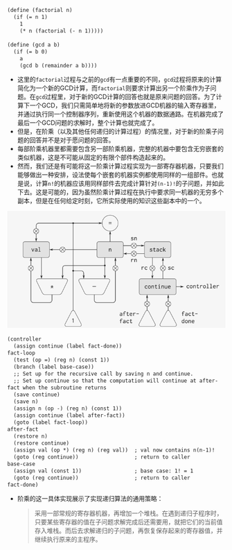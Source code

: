 ```
(define (factorial n)
  (if (= n 1)
    1
    (* n (factorial (- n 1)))))

(define (gcd a b)
  (if (= b 0)
    a
    (gcd b (remainder a b))))    
```
- 这里的`factorial`过程与之前的`gcd`有一点重要的不同，`gcd`过程将原来的计算简化为一个新的GCD计算，而`factorial`则要求计算出另一个阶乘作为子问题。在`gcd`过程里，对于新的GCD计算的回答也就是原来问题的回答。为了计算下一个GCD，我们只需简单地将新的参数放进GCD机器的输入寄存器里，并通过执行同一个控制器序列，重新使用这个机器的数据通路。在机器完成了最后一个GCD问题的求解时，整个计算也就完成了。
- 但是，在阶乘（以及其他任何递归的计算过程）的情况里，对于新的阶乘子问题的回答并不是对于愿问题的回答。
- 每部阶乘机器里都需要包含另一部阶乘机器，完整的机器中要包含无穷嵌套的类似机器，这是不可能从固定的有限个部件构造起来的。
- 然而，我们还是有可能将这一阶乘计算过程实现为一部寄存器机器，只要我们能够做出一种安排，设法使每个嵌套的机器实例都使用同样的一组部件。也就是说，计算`n!`的机器应该用同样部件去完成计算针对`(n-1)!`的子问题，并如此下去。这是可能的，因为虽然阶乘计算过程在执行中要求同一机器的无穷多个副本，但是在任何给定时刻，它所实际使用的知识这些副本中的一个。

![](img/factorial.png)

```
(controller
  (assign continue (label fact-done))
fact-loop
  (test (op =) (reg n) (const 1))
  (branch (label base-case))
  ;; Set up for the recursive call by saving n and continue.
  ;; Set up continue so that the computation will continue at after-fact when the subroutine returns
  (save continue)
  (save n)
  (assign n (op -) (reg n) (const 1))
  (assign continue (label after-fact))
  (goto (label fact-loop))
after-fact
  (restore n)
  (restore continue)
  (assign val (op *) (reg n) (reg val))  ; val now contains n(n-1)!
  (goto (reg continue))                  ; return to caller
base-case
  (assign val (const 1))                 ; base case: 1! = 1
  (goto (reg continue))                  ; return to caller
fact-done)
```

- 阶乘的这一具体实现展示了实现递归算法的通用策略：

    > 采用一部常规的寄存器机器，再增加一个堆栈。在遇到递归子程序时，只要某些寄存器的值在子问题求解完成后还需要用，就把它们的当前值存入堆栈。而后去求解递归的子问题，再恢复保存起来的寄存器值，并继续执行原来的主程序。
